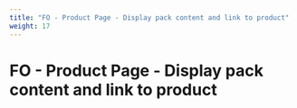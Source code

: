 ```yaml
---
title: "FO - Product Page - Display pack content and link to product"
weight: 17
---
```


# FO - Product Page - Display pack content and link to product
